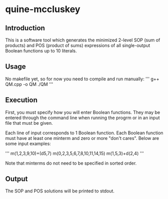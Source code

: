 quine-mccluskey
===============

## Introduction

This is a software tool which generates the minimized 2-level SOP (sum of products) and POS (product of sums) expressions of all single-output Boolean functions up to 10 literals.

## Usage

No makefile yet, so for now you need to compile and run manually:
'''
g++ QM.cpp -o QM
./QM
'''

## Execution

First, you must specify how you will enter Boolean functions. They may be entered through the command line when running the progrm or in an input file that must be given.

Each line of input corresponds to 1 Boolean function. Each Boolean function must have at least one minterm and zero or more "don't cares". Below are some input examples:

'''
m(1,2,3,9,10)+(d5,7)
m(0,2,3,5,6,7,8,10,11,14,15)
m(1,5,3)+d(2,4)
'''

Note that minterms do not need to be specified in sorted order.

## Output

The SOP and POS solutions will be printed to stdout.
